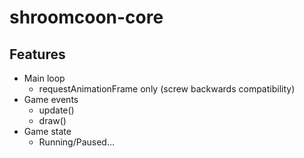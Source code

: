 # shroomcoon-core

## Features

* Main loop
  * requestAnimationFrame only (screw backwards compatibility)
* Game events
  * update()
  * draw()
* Game state
  * Running/Paused...
